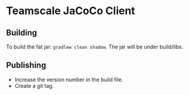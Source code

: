 # Teamscale JaCoCo Client

## Building

To build the fat jar: `gradlew clean shadow`. The jar will be under build/libs.

## Publishing

- Increase the version number in the build file.
- Create a git tag.

